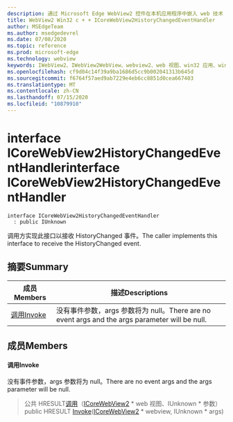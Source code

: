 ```yaml
---
description: 通过 Microsoft Edge WebView2 控件在本机应用程序中嵌入 web 技术（HTML、CSS 和 JavaScript）
title: WebView2 Win32 c + + ICoreWebView2HistoryChangedEventHandler
author: MSEdgeTeam
ms.author: msedgedevrel
ms.date: 07/08/2020
ms.topic: reference
ms.prod: microsoft-edge
ms.technology: webview
keywords: IWebView2、IWebView2WebView、webview2、web 视图、win32 应用、win32、edge、ICoreWebView2、ICoreWebView2Controller、浏览器控件、边缘 html、ICoreWebView2HistoryChangedEventHandler
ms.openlocfilehash: cf9d04c14f39a9ba1686d5cc9b002041313b645d
ms.sourcegitcommit: f6764f57aed9ab7229e4eb6cc8851d0cea667403
ms.translationtype: MT
ms.contentlocale: zh-CN
ms.lasthandoff: 07/15/2020
ms.locfileid: "10879910"
---
```

# <span data-ttu-id="679a8-104">interface ICoreWebView2HistoryChangedEventHandler</span><span class="sxs-lookup"><span data-stu-id="679a8-104">interface ICoreWebView2HistoryChangedEventHandler</span></span> 

```
interface ICoreWebView2HistoryChangedEventHandler
  : public IUnknown
```

<span data-ttu-id="679a8-105">调用方实现此接口以接收 HistoryChanged 事件。</span><span class="sxs-lookup"><span data-stu-id="679a8-105">The caller implements this interface to receive the HistoryChanged event.</span></span>

## <span data-ttu-id="679a8-106">摘要</span><span class="sxs-lookup"><span data-stu-id="679a8-106">Summary</span></span>

 <span data-ttu-id="679a8-107">成员</span><span class="sxs-lookup"><span data-stu-id="679a8-107">Members</span></span>                        | <span data-ttu-id="679a8-108">描述</span><span class="sxs-lookup"><span data-stu-id="679a8-108">Descriptions</span></span>
--------------------------------|---------------------------------------------
[<span data-ttu-id="679a8-109">调用</span><span class="sxs-lookup"><span data-stu-id="679a8-109">Invoke</span></span>](#invoke) | <span data-ttu-id="679a8-110">没有事件参数，args 参数将为 null。</span><span class="sxs-lookup"><span data-stu-id="679a8-110">There are no event args and the args parameter will be null.</span></span>

## <span data-ttu-id="679a8-111">成员</span><span class="sxs-lookup"><span data-stu-id="679a8-111">Members</span></span>

#### <span data-ttu-id="679a8-112">调用</span><span class="sxs-lookup"><span data-stu-id="679a8-112">Invoke</span></span> 

<span data-ttu-id="679a8-113">没有事件参数，args 参数将为 null。</span><span class="sxs-lookup"><span data-stu-id="679a8-113">There are no event args and the args parameter will be null.</span></span>

> <span data-ttu-id="679a8-114">公共 HRESULT[调用](#invoke)（[ICoreWebView2](icorewebview2.md) \* web 视图、IUnknown \* 参数）</span><span class="sxs-lookup"><span data-stu-id="679a8-114">public HRESULT [Invoke](#invoke)([ICoreWebView2](icorewebview2.md) \* webview, IUnknown \* args)</span></span>

